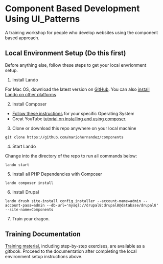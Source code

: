 # Component Based Development Using UI_Patterns
A training workshop for people who develop websites using the component based approach.

## Local Environment Setup (Do this first)
Before anything else, follow these steps to get your local envrionment setup.

1. Install Lando

For Mac OS, download the latest version on [GitHub](https://github.com/lando/lando/releases).  You can also [install Lando on other platforms](https://docs.devwithlando.io/installation/installing.html)


2. Install Composer

  * [Follow these instructions](https://getcomposer.org/doc/00-intro.md#installation-linux-unix-osx) for your specific Operating System
  * Great YouTube [tutorial on installing and using composer](https://www.youtube.com/watch?v=BnIZVHmROkk).


3. Clone or download this repo anywhere on your local machine

```
git clone https://github.com/mariohernandez/components
```


4. Start Lando

Change into the directory of the repo to run all commands below:

```
lando start
```

5. Install all PHP Dependencies with Composer

```
lando composer install
```


6. Install Drupal

```
lando drush site-install config_installer --account-name=admin --account-pass=admin --db-url='mysql://drupal8:drupal8@database/drupal8' --site-name=Components
```

7. Train your dragon.

## Training Documentation

[Training material](https://mariohernandez.gitbooks.io/components/content/), including step-by-step exercises, are available as a gitbook.  Proceed to the documentation after completing the local environment setup instructions above.
